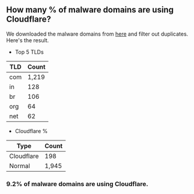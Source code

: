 ## How many % of malware domains are using Cloudflare?


We downloaded the malware domains from [here](https://urlhaus.abuse.ch) and filter out duplicates.
Here's the result.


[//]: # (start replacement)


- Top 5 TLDs

| TLD | Count |
| --- | --- |
| com | 1,219 |
| in | 128 |
| br | 106 |
| org | 64 |
| net | 62 |


- Cloudflare %

| Type | Count |
| --- | --- |
| Cloudflare | 198 |
| Normal | 1,945 |


### 9.2% of malware domains are using Cloudflare.